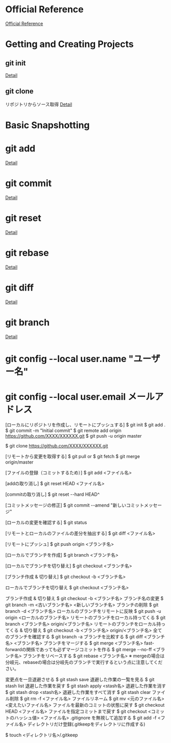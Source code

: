 
# Official Reference

[Official Reference](https://git-scm.com/docs)

# Getting and Creating Projects

## git init

[Detail](https://git-scm.com/docs/git-init)

## git clone

リポジトリからソース取得
[Detail](https://git-scm.com/docs/git-clone)

# Basic Snapshotting

# git add

[Detail](https://git-scm.com/docs/git-add)

# git commit

[Detail]()

# git reset
[Detail]()
# git rebase
[Detail]()

# git diff
[Detail]()
# git branch
[Detail]()

# git config --local user.name "ユーザー名"
# git config --local user.email メールアドレス

[ローカルにリポジトリを作成し、リモートにプッシュする]
$ git init
$ git add .
$ git commit -m "Initial commit"
$ git remote add origin https://github.com/XXXX/XXXXXX.git
$ git push -u origin master

$ git clone https://github.com/XXXX/XXXXXX.git

[リモートから変更を取得する]
$ git pull
or
$ git fetch
$ git merge origin/master

[ファイルの登録（コミットするため）]
$ git add <ファイル名>

[addの取り消し]
$ git reset HEAD <ファイル名>

[commitの取り消し]
$ git reset --hard HEAD^

[コミットメッセージの修正]
$ git commit --amend "新しいコミットメッセージ"

[ローカルの変更を確認する]
$ git status

[リモートとローカルのファイルの差分を抽出する]
$ git diff <ファイル名>

[リモートにプッシュ]
$ git push origin <ブランチ名>

[ローカルでブランチを作成]
$ git branch <ブランチ名>

[ローカルでブランチを切り替え]
$ git checkout <ブランチ名>

[ブランチ作成 & 切り替え]
$ git checkout -b <ブランチ名>

ローカルでブランチを切り替え
$ git checkout <ブランチ名>

ブランチ作成 & 切り替え
$ git checkout -b <ブランチ名>
ブランチ名の変更
$ git branch -m <古いブランチ名> <新しいブランチ名>
ブランチの削除
$ git branch -d <ブランチ名>
ローカルのブランチをリモートに反映
$ git push -u origin <ローカルのブランチ名>
リモートのブランチをローカル持ってくる
$ git branch <ブランチ名> origin/<ブランチ名>
リモートのブランチをローカル持ってくる & 切り替え
$ git checkout -b <ブランチ名> origin/<ブランチ名>
全てのブランチを確認する
$ git branch -a
ブランチを比較する
$ git diff <ブランチ名> <ブランチ名>
ブランチをマージする
$ git merge <ブランチ名>
fast-forwardの関係であっても必ずマージコミットを作る
$ git merge --no-ff <ブランチ名>
ブランチをリベースする
$ git rebase <ブランチ名>
※ mergeの場合は分岐元、rebaseの場合は分岐先のブランチで実行するという点に注意してください。

変更点を一旦退避させる
$ git stash save
退避した作業の一覧を見る
$ git stash list
退避した作業を戻す
$ git stash apply <stash名>
退避した作業を消す
$ git stash drop <stash名>
退避した作業をすべて消す
$ git stash clear
ファイル削除
$ git rm -f  <ファイル名>
ファイルリネーム
$ git mv <元のファイル名> <変えたいファイル名>
ファイルを最新のコミットの状態に戻す
$ git checkout HEAD <ファイル名>
ファイルを指定コミットまで戻す
$ git checkout <コミットのハッシュ値> <ファイル名>
.gitignore を無視して追加する
$ git add -f <ファイル名>
ディレクトリだけ登録(.gitkeepをディレクトリに作成する)

$ touch <ディレクトリ名>/.gitkeep